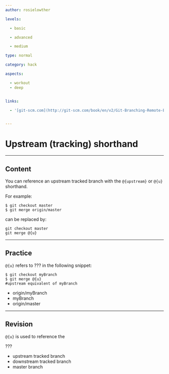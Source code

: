 ```yaml
---
author: rosielowther

levels:

  - basic

  - advanced

  - medium

type: normal

category: hack

aspects:

  - workout
  - deep


links:

  - '[git-scm.com](http://git-scm.com/book/en/v2/Git-Branching-Remote-Branches){website}'


---
```


# Upstream (tracking) shorthand

---
## Content

You can reference an upstream tracked branch with the `@{upstream}` or `@{u}` shorthand. 

For example:
```
$ git checkout master
$ git merge origin/master
```
can be replaced by:

```
git checkout master
git merge @{u}
```

---
## Practice

`@{u}` refers to ??? in the following snippet:
```
$ git checkout myBranch
$ git merge @{u}
#upstream equivalent of myBranch
```

* origin/myBranch
* myBranch
* origin/master

---
## Revision

`@{u}` is used to reference the 

???

* upstream tracked branch
* downstream tracked branch
* master branch

 

